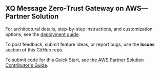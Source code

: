 
## XQ Message Zero-Trust Gateway on AWS—Partner Solution

For architectural details, step-by-step instructions, and customization options, see the [deployment guide](https://fwd.aws/PNWqY?).

To post feedback, submit feature ideas, or report bugs, use the **Issues** section of this GitHub repo. 

To submit code for this Quick Start, see the [AWS Partner Solution Contributor's Guide](https://aws-quickstart.github.io/).